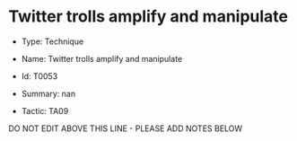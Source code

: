 # Twitter trolls amplify and manipulate

* Type: Technique

* Name: Twitter trolls amplify and manipulate

* Id: T0053

* Summary: nan

* Tactic: TA09

DO NOT EDIT ABOVE THIS LINE - PLEASE ADD NOTES BELOW
